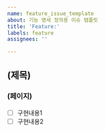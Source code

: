 ```yaml
---
name: feature_issue_template
about: 기능 명세 정의용 이슈 템플릿
title: 'Feature:'
labels: feature
assignees: ''

---
```


## (제목)
### (페이지)
- [ ] 구현내용1
- [ ] 구현내용2

